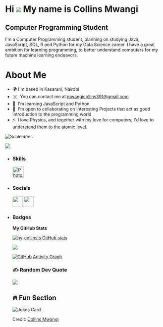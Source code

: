Hi   ![](https://user-images.githubusercontent.com/18350557/176309783-0785949b-9127-417c-8b55-ab5a4333674e.gif) My name is Collins Mwangi
======================================================================================================================================

Computer Programming Student
----------------------------

I'm a Computer Programming student, planning on studying Java, JavaScript, SQL, R and Python for my Data Science career. I have a great ambition for learning programming, to better understand computers for my future machine learning endeavors.

<b> <h1>About Me</h1> </b>

* 🌍      I'm based in Kasarani, Nairobi
* ✉️     You can contact me at [mwangicollins391@gmail.com](mailto:mwangicollins391@gmail.com)
* 🧠      I'm learning JavaScript and Python
* 🤝      I'm open to collaborating on Interesting Projects that act as good introduction to the programming world
* ⚡      I love Physics, and together with my love for computers, I'd love to understand them to the atomic level.

<img align="center" alt="Schleidens" src="https://cdn.dribbble.com/users/1059583/screenshots/4171367/coding-freak.gif">

<a href="https://www.github.com/ny-collins" target="_blank" rel="noreferrer"><img
src="https://img.shields.io/github/followers/ny-collins?logo=github&style=for-the-badge&color=0891b2&labelColor=14532d" /></a>


*  ### Skills


      <p align="left">
      <a href="https://www.adobe.com/uk/products/photoshop.html" target="_blank" rel="noreferrer"><img src="https://raw.githubusercontent.com/danielcranney/readme-generator/main/public/icons/skills/photoshop-colored.svg" width="36" height="36" alt="Photoshop" /></a>
      </p>


*  ### Socials

    <p align="left"> <a href="https://www.github.com/ny-collins" target="_blank" rel="noreferrer"> <picture> <source media="(prefers-color-scheme: dark)" srcset="https://raw.githubusercontent.com/danielcranney/readme-generator/main/public/icons/socials/github-dark.svg" /> <source media="(prefers-color-scheme: light)" srcset="https://raw.githubusercontent.com/danielcranney/readme-generator/main/public/icons/socials/github.svg" /> <img src="https://raw.githubusercontent.com/danielcranney/readme-generator/main/public/icons/socials/github.svg" width="32" height="32" /> </picture> </a> <a href="http://www.instagram.com/ny_col_.lynx" target="_blank" rel="noreferrer"> <picture> <source media="(prefers-color-scheme: dark)" srcset="https://raw.githubusercontent.com/danielcranney/readme-generator/main/public/icons/socials/instagram-dark.svg" /> <source media="(prefers-color-scheme: light)" srcset="https://raw.githubusercontent.com/danielcranney/readme-generator/main/public/icons/socials/instagram.svg" /> <img src="https://raw.githubusercontent.com/danielcranney/readme-generator/main/public/icons/socials/instagram.svg" width="32" height="32" /> </picture> </a></p>

*  ### Badges

    <b>My GitHub Stats</b>
    
    <a href="http://www.github.com/ny-collins"><img src="https://github-readme-stats.vercel.app/api?username=ny-collins&show_icons=true&hide=&count_private=true&title_color=0891b2&text_color=ffffff&icon_color=0891b2&bg_color=14532d&hide_border=true&show_icons=true" alt="ny-collins's GitHub stats" /></a>

      ![](https://nirzak-streak-stats.vercel.app/?user=ny-collins&theme=dark&hide_border=false)<br/>

    <a href="https://github.com/ny-collins">
      <img src="https://github-readme-activity-graph.vercel.app/graph?username=ny-collins&bg_color=1c1917&color=ffffff&line=14b8a6&point=ffffff&area=true&hide_border=true" alt="GitHub Activity Graph" />
    </a>

     

      ### ✍️ Random Dev Quote
      ![](https://quotes-github-readme.vercel.app/api?type=horizontal&theme=radical)

      ## 🔥 Fun Section  

      ![Jokes Card](https://readme-jokes.vercel.app/api)  
 
   <p>Credit: <a href="https://github.com/ny-collins">  Collins Mwangi </a></p>
